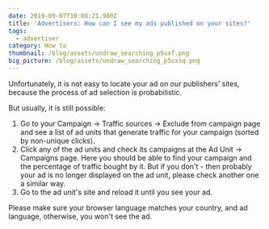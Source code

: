 ```yaml
---
date: 2019-09-07T10:08:21.980Z
title: 'Advertisers: How can I see my ads published on your sites?'
tags:
  - advertiser
category: How to
thumbnail: /blog/assets/undraw_searching_p5uxf.png
big_picture: /blog/assets/undraw_searching_p5uxsq.png
---
```

Unfortunately, it is not easy to locate your ad on our publishers’ sites, because the process of ad selection is probabilistic.

But usually, it is still possible:

1. Go to your Campaign -> Traffic sources -> Exclude from campaign page and see a list of ad units that generate traffic for your campaign (sorted by non-unique clicks).
2. Сlick any of the ad units and check its campaigns at the Ad Unit -> Campaigns page. Here you should be able to find your campaign and the percentage of traffic bought by it. But if you don't - then probably your ad is no longer displayed on the ad unit, please check another one a similar way.
3. Go to the ad unit's site and reload it until you see your ad.

Please make sure your browser language matches your country, and ad language, otherwise, you won't see the ad.
